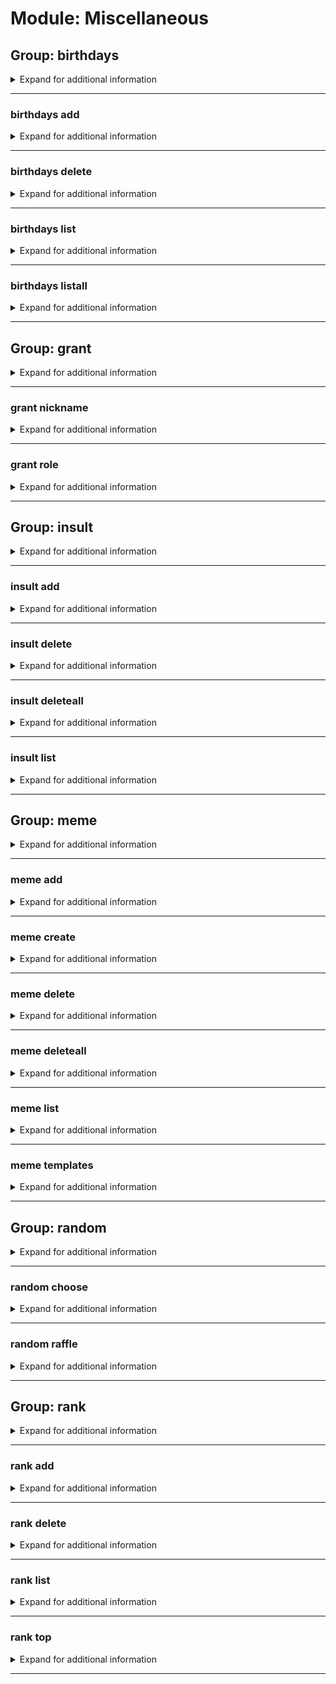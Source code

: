 # Module: Miscellaneous

## Group: birthdays
<details><summary markdown='span'>Expand for additional information</summary><p>

*Birthday notifications commands. Group call either lists or adds birthday depending if argument is given.*

**Requires user permissions:**
`Manage guild`

**Aliases:**
`birthday, bday, bd, bdays`

**Overload 1:**

`[user]` : *Birthday boy/girl.*

(optional) `[channel]` : *Channel to send a greeting message to.* (def: `None`)

(optional) `[string]` : *Birth date.* (def: `None`)

**Overload 0:**

`[user]` : *Birthday boy/girl.*

(optional) `[string]` : *Birth date.* (def: `None`)

(optional) `[channel]` : *Channel to send a greeting message to.* (def: `None`)

**Examples:**

```
!birthdays
!birthday add @Someone #channel_to_send_message_to
!birthday add @Someone 15.2.1990 #channel_to_send_message_to
```
</p></details>

---

### birthdays add
<details><summary markdown='span'>Expand for additional information</summary><p>

*Schedule a birthday notification. If the date is not specified, uses the current date as a birthday date. If the channel is not specified, uses the current channel.*

**Requires user permissions:**
`Manage guild`

**Aliases:**
`new, +, a, +=, <, <<`

**Overload 1:**

`[user]` : *Birthday boy/girl.*

(optional) `[channel]` : *Channel to send a greeting message to.* (def: `None`)

(optional) `[string]` : *Birth date.* (def: `None`)

**Overload 0:**

`[user]` : *Birthday boy/girl.*

(optional) `[string]` : *Birth date.* (def: `None`)

(optional) `[channel]` : *Channel to send a greeting message to.* (def: `None`)

**Examples:**

```
!birthday add @Someone
!birthday add @Someone #channel_to_send_message_to
!birthday add @Someone 15.2.1990
!birthday add @Someone #channel_to_send_message_to 15.2.1990
!birthday add @Someone 15.2.1990 #channel_to_send_message_to
```
</p></details>

---

### birthdays delete
<details><summary markdown='span'>Expand for additional information</summary><p>

*Remove status from running queue.*

**Requires user permissions:**
`Manage guild`

**Aliases:**
`-, remove, rm, del, -=, >, >>`

**Overload 1:**

`[user]` : *User whose birthday to remove.*

**Overload 0:**

`[channel]` : *Channel for which to remove birthdays.*

**Examples:**

```
!birthday delete @Someone
```
</p></details>

---

### birthdays list
<details><summary markdown='span'>Expand for additional information</summary><p>

*List registered birthday notifications for this channel.*

**Requires user permissions:**
`Manage guild`

**Aliases:**
`ls`

**Arguments:**

(optional) `[channel]` : *Channel for which to list.* (def: `None`)

**Examples:**

```
!birthday list
```
</p></details>

---

### birthdays listall
<details><summary markdown='span'>Expand for additional information</summary><p>

*List all registered birthdays.*

**Privileged users only.**

**Requires user permissions:**
`Manage guild`

**Aliases:**
`lsa`

**Examples:**

```
!birthday listall
```
</p></details>

---

## Group: grant
<details><summary markdown='span'>Expand for additional information</summary><p>

*Requests to grant the sender a certain object (role for example).*

**Aliases:**
`give`

</p></details>

---

### grant nickname
<details><summary markdown='span'>Expand for additional information</summary><p>

*Grants you a given nickname.*

**Requires bot permissions:**
`Manage nicknames`

**Aliases:**
`nick, name, n`

**Arguments:**

`[string...]` : *Nickname to set.*

**Examples:**

```
!grant name My New Display Name
```
</p></details>

---

### grant role
<details><summary markdown='span'>Expand for additional information</summary><p>

*Grants you a role from this guild's self-assignable roles list.*

**Requires bot permissions:**
`Manage roles`

**Aliases:**
`rl, r`

**Arguments:**

`[role]` : *Role to grant.*

**Examples:**

```
!grant role @Announcements
```
</p></details>

---

## Group: insult
<details><summary markdown='span'>Expand for additional information</summary><p>

*Insults manipulation. Group call insults a given user.*

**Aliases:**
`burn, insults, ins, roast`

**Arguments:**

(optional) `[user]` : *User to insult.* (def: `None`)

**Examples:**

```
!insult @Someone
```
</p></details>

---

### insult add
<details><summary markdown='span'>Expand for additional information</summary><p>

*Add insult to list (use %user% instead of user mention).*

**Privileged users only.**

**Aliases:**
`new, a, +, +=, <, <<`

**Arguments:**

`[string...]` : *Insult (must contain ``%user%``).*

**Examples:**

```
!insult add %user% is lowering the IQ of the entire street!
```
</p></details>

---

### insult delete
<details><summary markdown='span'>Expand for additional information</summary><p>

*Remove insult with a given ID from list. (use command ``insults list`` to view insult indexes).*

**Privileged users only.**

**Aliases:**
`-, remove, del, rm, rem, d, >, >>, -=`

**Arguments:**

`[int]` : *ID of the insult to remove.*

**Examples:**

```
!insult delete 2
```
</p></details>

---

### insult deleteall
<details><summary markdown='span'>Expand for additional information</summary><p>

*Delete all insults.*

**Privileged users only.**

**Aliases:**
`clear, da, c, ca, cl, clearall, >>>`

**Examples:**

```
!insults clear
```
</p></details>

---

### insult list
<details><summary markdown='span'>Expand for additional information</summary><p>

*Show all insults.*

**Aliases:**
`ls, l`

**Examples:**

```
!insult list
```
</p></details>

---

## Group: meme
<details><summary markdown='span'>Expand for additional information</summary><p>

*Manipulate guild memes. Group call returns a meme from this guild's meme list given by name or a random one if name isn't provided.*

**Aliases:**
`memes, mm`

**Overload 0:**

`[string...]` : *Meme name.*

**Examples:**

```
!meme
!meme SomeMemeNameWhichYouAdded
```
</p></details>

---

### meme add
<details><summary markdown='span'>Expand for additional information</summary><p>

*Add a new meme to the list.*

**Requires user permissions:**
`Manage guild`

**Aliases:**
`+, new, a, +=, <, <<`

**Overload 1:**

`[string]` : *Short name (case insensitive).*

(optional) `[URL]` : *URL.* (def: `None`)

**Overload 0:**

`[URL]` : *URL.*

`[string]` : *Short name (case insensitive).*

**Examples:**

```
!meme add pepe http://i0.kym-cdn.com/photos/images/facebook/000/862/065/0e9.jpg
```
</p></details>

---

### meme create
<details><summary markdown='span'>Expand for additional information</summary><p>

*Creates a new meme from blank template.*

**Requires permissions:**
`Use embeds`

**Aliases:**
`maker, c, make, m`

**Arguments:**

`[string]` : *Template.*

`[string]` : *Top Text.*

`[string]` : *Bottom Text.*

**Examples:**

```
!meme create 1stworld "Top text" "Bottom text"
```
</p></details>

---

### meme delete
<details><summary markdown='span'>Expand for additional information</summary><p>

*Deletes a meme from this guild's meme list.*

**Requires user permissions:**
`Manage guild`

**Aliases:**
`-, del, remove, rm, d, rem, -=, >, >>`

**Arguments:**

`[string]` : *Short name (case insensitive).*

**Examples:**

```
!meme delete pepe
```
</p></details>

---

### meme deleteall
<details><summary markdown='span'>Expand for additional information</summary><p>

*Deletes all guild memes.*

**Requires user permissions:**
`Administrator`

**Aliases:**
`clear, da, ca, cl, clearall, >>>`

**Examples:**

```
!memes clear
```
</p></details>

---

### meme list
<details><summary markdown='span'>Expand for additional information</summary><p>

*List all registered memes for this guild.*

**Aliases:**
`ls, l`

**Examples:**

```
!meme list
```
</p></details>

---

### meme templates
<details><summary markdown='span'>Expand for additional information</summary><p>

*Lists all available meme templates.*

**Aliases:**
`template, t`

**Examples:**

```
!meme templates
```
</p></details>

---

## Group: random
<details><summary markdown='span'>Expand for additional information</summary><p>

*Random gibberish.*

**Aliases:**
`rnd, rand`

</p></details>

---

### random choose
<details><summary markdown='span'>Expand for additional information</summary><p>

*Choose one of the provided options separated by comma.*

**Aliases:**
`select`

**Arguments:**

`[string...]` : *Option list (comma separated).*

**Examples:**

```
!random choose option 1, option 2, option 3...
```
</p></details>

---

### random raffle
<details><summary markdown='span'>Expand for additional information</summary><p>

*Choose a user from the online members list optionally belonging to a given role.*

**Aliases:**
`chooseuser`

**Arguments:**

(optional) `[role]` : *Role.* (def: `None`)

**Examples:**

```
!random raffle
!random raffle Admins
```
</p></details>

---

## Group: rank
<details><summary markdown='span'>Expand for additional information</summary><p>

*User ranking commands. Group command prints given user's rank.*

**Aliases:**
`ranks, ranking, level`

**Arguments:**

(optional) `[user]` : *User.* (def: `None`)

**Examples:**

```
!rank
!rank @Someone
```
</p></details>

---

### rank add
<details><summary markdown='span'>Expand for additional information</summary><p>

*Add a custom name for given rank in this guild.*

**Requires user permissions:**
`Manage guild`

**Aliases:**
`+, a, rename, rn, newname, <, <<, +=`

**Arguments:**

`[int]` : *Rank.*

`[string...]` : *Rank name.*

**Examples:**

```
!rank add 1 Private
```
</p></details>

---

### rank delete
<details><summary markdown='span'>Expand for additional information</summary><p>

*Remove a custom name for given rank in this guild.*

**Requires user permissions:**
`Manage guild`

**Aliases:**
`-, remove, rm, del, revert`

**Arguments:**

`[int]` : *Rank.*

**Examples:**

```
!rank delete 3
```
</p></details>

---

### rank list
<details><summary markdown='span'>Expand for additional information</summary><p>

*Print all customized ranks for this guild.*

**Aliases:**
`levels, ls, l, print`

**Examples:**

```
!rank list
```
</p></details>

---

### rank top
<details><summary markdown='span'>Expand for additional information</summary><p>

*Get rank leaderboard.*

**Examples:**

```
!rank top
```
</p></details>

---


